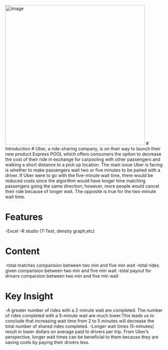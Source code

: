 <img width="445" alt="image" src="https://user-images.githubusercontent.com/118651010/203314134-90f729c0-4a9e-41ff-bd2c-e3b7bfa40da1.png">
# Introduction #
Uber, a ride-sharing company, is on their way to launch their new product Express POOL which offers consumers the option to decrease the cost of their ride in exchange for carpooling with other passengers and walking a short distance to a pick up location. The main issue Uber is facing is whether to make passengers wait two or five minutes to be paired with a driver. If Uber were to go with the five-minute wait time, there would be reduced costs since the algorithm would have longer time matching passengers going the same direction; however, more people would cancel their ride because of longer wait. The opposite is true for the two-minute wait time.


# Features #
-Excel 
-R studio (T-Test, density graph,etc)


# Content #
-total matches comparision between two min and five min wait
-total rides given comparision between two min and five min wait
-total payout for drivers comparsion between two min and five min wait



# Key Insight #
-A greater number of rides with a 2-minute wait are completed. The number of rides completed with a 5-minute wait are much lower.This leads us to conclude that increasing wait time from 2 to 5 minutes will decrease the total number of shared rides completed.
-Longer wait times (5-minutes) result in lower dollars on average paid to drivers per trip. From Uber’s perspective, longer wait times can be beneficial to them because they are saving costs by paying their drivers less.

